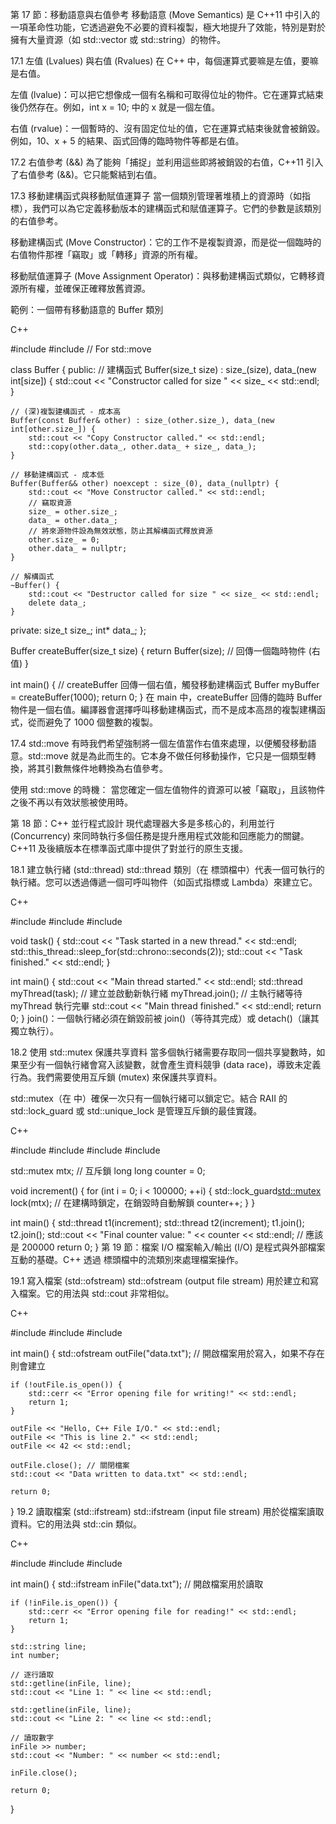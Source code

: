 第 17 節：移動語意與右值參考
移動語意 (Move Semantics) 是 C++11 中引入的一項革命性功能，它透過避免不必要的資料複製，極大地提升了效能，特別是對於擁有大量資源（如 std::vector 或 std::string）的物件。

17.1 左值 (Lvalues) 與右值 (Rvalues)
在 C++ 中，每個運算式要嘛是左值，要嘛是右值。

左值 (lvalue)：可以把它想像成一個有名稱和可取得位址的物件。它在運算式結束後仍然存在。例如，int x = 10; 中的 x 就是一個左值。

右值 (rvalue)：一個暫時的、沒有固定位址的值，它在運算式結束後就會被銷毀。例如，10、x + 5 的結果、函式回傳的臨時物件等都是右值。

17.2 右值參考 (&&)
為了能夠「捕捉」並利用這些即將被銷毀的右值，C++11 引入了右值參考 (&&)。它只能繫結到右值。

17.3 移動建構函式與移動賦值運算子
當一個類別管理著堆積上的資源時（如指標），我們可以為它定義移動版本的建構函式和賦值運算子。它們的參數是該類別的右值參考。

移動建構函式 (Move Constructor)：它的工作不是複製資源，而是從一個臨時的右值物件那裡「竊取」或「轉移」資源的所有權。

移動賦值運算子 (Move Assignment Operator)：與移動建構函式類似，它轉移資源所有權，並確保正確釋放舊資源。

範例：一個帶有移動語意的 Buffer 類別

C++

#include <iostream>
#include <utility> // For std::move

class Buffer {
public:
    // 建構函式
    Buffer(size_t size) : size_(size), data_(new int[size]) {
        std::cout << "Constructor called for size " << size_ << std::endl;
    }

    // (深)複製建構函式 - 成本高
    Buffer(const Buffer& other) : size_(other.size_), data_(new int[other.size_]) {
        std::cout << "Copy Constructor called." << std::endl;
        std::copy(other.data_, other.data_ + size_, data_);
    }

    // 移動建構函式 - 成本低
    Buffer(Buffer&& other) noexcept : size_(0), data_(nullptr) {
        std::cout << "Move Constructor called." << std::endl;
        // 竊取資源
        size_ = other.size_;
        data_ = other.data_;
        // 將來源物件設為無效狀態，防止其解構函式釋放資源
        other.size_ = 0;
        other.data_ = nullptr;
    }

    // 解構函式
    ~Buffer() {
        std::cout << "Destructor called for size " << size_ << std::endl;
        delete data_;
    }

private:
    size_t size_;
    int* data_;
};

Buffer createBuffer(size_t size) {
    return Buffer(size); // 回傳一個臨時物件 (右值)
}

int main() {
    // createBuffer 回傳一個右值，觸發移動建構函式
    Buffer myBuffer = createBuffer(1000);
    return 0;
}
在 main 中，createBuffer 回傳的臨時 Buffer 物件是一個右值。編譯器會選擇呼叫移動建構函式，而不是成本高昂的複製建構函式，從而避免了 1000 個整數的複製。

17.4 std::move
有時我們希望強制將一個左值當作右值來處理，以便觸發移動語意。std::move 就是為此而生的。它本身不做任何移動操作，它只是一個類型轉換，將其引數無條件地轉換為右值參考。

使用 std::move 的時機： 當您確定一個左值物件的資源可以被「竊取」，且該物件之後不再以有效狀態被使用時。

第 18 節：C++ 並行程式設計
現代處理器大多是多核心的，利用並行 (Concurrency) 來同時執行多個任務是提升應用程式效能和回應能力的關鍵。C++11 及後續版本在標準函式庫中提供了對並行的原生支援。

18.1 建立執行緒 (std::thread)
std::thread 類別（在 <thread> 標頭檔中）代表一個可執行的執行緒。您可以透過傳遞一個可呼叫物件（如函式指標或 Lambda）來建立它。

C++

#include <iostream>
#include <thread>
#include <chrono>

void task() {
    std::cout << "Task started in a new thread." << std::endl;
    std::this_thread::sleep_for(std::chrono::seconds(2));
    std::cout << "Task finished." << std::endl;
}

int main() {
    std::cout << "Main thread started." << std::endl;
    std::thread myThread(task); // 建立並啟動新執行緒
    myThread.join(); // 主執行緒等待 myThread 執行完畢
    std::cout << "Main thread finished." << std::endl;
    return 0;
}
join()：一個執行緒必須在銷毀前被 join()（等待其完成）或 detach()（讓其獨立執行）。

18.2 使用 std::mutex 保護共享資料
當多個執行緒需要存取同一個共享變數時，如果至少有一個執行緒會寫入該變數，就會產生資料競爭 (data race)，導致未定義行為。我們需要使用互斥鎖 (mutex) 來保護共享資料。

std::mutex（在 <mutex> 中）確保一次只有一個執行緒可以鎖定它。結合 RAII 的 std::lock_guard 或 std::unique_lock 是管理互斥鎖的最佳實踐。

C++

#include <iostream>
#include <thread>
#include <vector>
#include <mutex>

std::mutex mtx; // 互斥鎖
long long counter = 0;

void increment() {
    for (int i = 0; i < 100000; ++i) {
        std::lock_guard<std::mutex> lock(mtx); // 在建構時鎖定，在銷毀時自動解鎖
        counter++;
    }
}

int main() {
    std::thread t1(increment);
    std::thread t2(increment);
    t1.join();
    t2.join();
    std::cout << "Final counter value: " << counter << std::endl; // 應該是 200000
    return 0;
}
第 19 節：檔案 I/O
檔案輸入/輸出 (I/O) 是程式與外部檔案互動的基礎。C++ 透過 <fstream> 標頭檔中的流類別來處理檔案操作。

19.1 寫入檔案 (std::ofstream)
std::ofstream (output file stream) 用於建立和寫入檔案。它的用法與 std::cout 非常相似。

C++

#include <iostream>
#include <fstream>
#include <string>

int main() {
    std::ofstream outFile("data.txt"); // 開啟檔案用於寫入，如果不存在則會建立

    if (!outFile.is_open()) {
        std::cerr << "Error opening file for writing!" << std::endl;
        return 1;
    }

    outFile << "Hello, C++ File I/O." << std::endl;
    outFile << "This is line 2." << std::endl;
    outFile << 42 << std::endl;

    outFile.close(); // 關閉檔案
    std::cout << "Data written to data.txt" << std::endl;

    return 0;
}
19.2 讀取檔案 (std::ifstream)
std::ifstream (input file stream) 用於從檔案讀取資料。它的用法與 std::cin 類似。

C++

#include <iostream>
#include <fstream>
#include <string>

int main() {
    std::ifstream inFile("data.txt"); // 開啟檔案用於讀取

    if (!inFile.is_open()) {
        std::cerr << "Error opening file for reading!" << std::endl;
        return 1;
    }

    std::string line;
    int number;

    // 逐行讀取
    std::getline(inFile, line);
    std::cout << "Line 1: " << line << std::endl;

    std::getline(inFile, line);
    std::cout << "Line 2: " << line << std::endl;

    // 讀取數字
    inFile >> number;
    std::cout << "Number: " << number << std::endl;

    inFile.close();

    return 0;
}